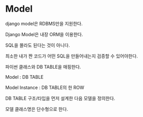 # Model

django model은 RDBMS만을 지원한다.

Django Model은 내장 ORM을 이용한다.

SQL을 몰라도 된다는 것이 아니다.

최소한 내가 짠 코드가 어떤 SQL을 만들어내는지 검증할 수 있어야한다.

파이썬 클래스와 DB TABLE을 매핑한다.

Model : DB TABLE

Model Instance : DB TABLE의 한 ROW

DB TABLE 구조/타입을 먼저 설계한 다음 모델을 정의한다.

모델 클래스명은 단수형으로 한다.
